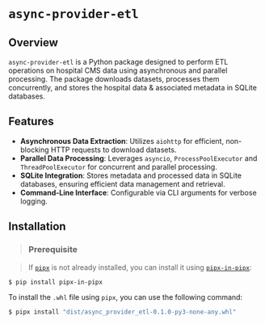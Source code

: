 # `async-provider-etl`

## Overview
`async-provider-etl` is a Python package designed to perform ETL operations on hospital CMS data using asynchronous 
and parallel processing. The package downloads datasets, processes them concurrently, and stores the hospital data & 
associated metadata in
SQLite databases.

## Features
- **Asynchronous Data Extraction**: Utilizes `aiohttp` for efficient, non-blocking HTTP requests to download datasets.
- **Parallel Data Processing**: Leverages `asyncio`, `ProcessPoolExecutor` and `ThreadPoolExecutor` for 
  concurrent and parallel 
  processing.
- **SQLite Integration**: Stores metadata and processed data in SQLite databases, ensuring efficient data management and retrieval.
- **Command-Line Interface**: Configurable via CLI arguments for verbose logging.

## Installation

> ### Prerequisite

  >If [`pipx`](https://github.com/pypa/pipx) is not already installed, you can install it using [`pipx-in-pipx`](https://github.com/mattsb42-meta/pipx-in-pipx):

  ```bash
  $ pip install pipx-in-pipx
  ```

To install the `.whl` file using `pipx`, you can use the following command:

```bash
$ pipx install "dist/async_provider_etl-0.1.0-py3-none-any.whl"
```
